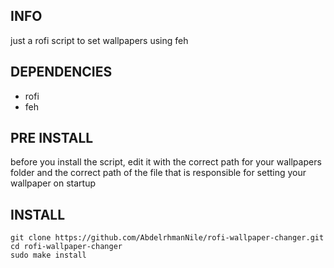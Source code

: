 ## INFO
just a rofi script to set wallpapers using feh
## DEPENDENCIES
- rofi
- feh
## PRE INSTALL
before you install the script, edit it with the correct path for your wallpapers folder and the correct path of the file that is responsible for setting your wallpaper on startup
## INSTALL
```
git clone https://github.com/AbdelrhmanNile/rofi-wallpaper-changer.git
cd rofi-wallpaper-changer
sudo make install
```
